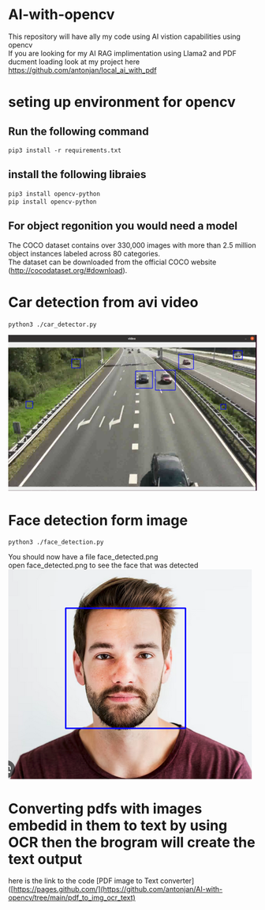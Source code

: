 # AI-with-opencv
This repository will have ally my code using AI vistion capabilities using opencv<br>
If you are looking for my AI RAG implimentation using Llama2 and PDF ducment loading look at my project here https://github.com/antonjan/local_ai_with_pdf
# seting up environment for opencv
## Run the following command
    pip3 install -r requirements.txt
## install the following libraies  
    pip3 install opencv-python
    pip install opencv-python
## For object regonition you would need a model<br>
The COCO dataset contains over 330,000 images with more than 2.5 million object instances labeled across 80 categories.<br>
The dataset can be downloaded from the official COCO website (http://cocodataset.org/#download).<br>

# Car detection from avi video
    python3 ./car_detector.py
![Alt text](Car_detection.png?raw=true "car")<br>

# Face detection form image
    python3 ./face_detection.py
You should now have a file face_detected.png<br>
open face_detected.png to see the face that was detected<br>
![Alt text](face_detected.png?raw=true "face")<br>

# Converting pdfs with images embedid in them to text by using OCR then the brogram will create the text output
 here is the link to the code [PDF image to Text converter]([https://pages.github.com/](https://github.com/antonjan/AI-with-opencv/tree/main/pdf_to_img_ocr_text)





    
